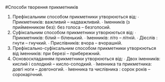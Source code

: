 #Способи творення прикметникiв

1. Префiксальним способом прикметники утворюються вiд:
∙ Прикметникiв: важливий – надважливий.
∙ Iменникiв (з прийменником без): без голоса – безголосий.
2. Суфiксальним способом прикметники утворюються вiд:
∙ Прикметникiв: бiлий – бiленький.
∙ Iменникiв: лiто – лiтнiй.
∙ Дiєслiв
: гнути – гнучкий.
∙ Прислiвникiв: вчора – вчорашнiй.
3. Префiксально-суфiксальним способом прикметники утворюються
вiд iменникiв: при березi – прибережний.
4. Основоскладанням прикметники утворюються вiд:
∙ Двох iменникiв: кислий i солодкий – кисло-солодкий.
∙ Iменника та прикметника: довгi ноги – довгоногий.
∙ Iменника та числiвника
: сорок рокiв – сорокарiчний.